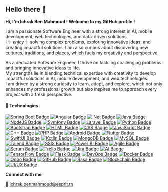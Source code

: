 ## Hello there 👋


**Hi, I'm Ichrak Ben Mahmoud ! Welcome to my GitHub profile !**  

I am a passionate Software Engineer with a strong interest in AI, mobile development, web technologies, and data-driven solutions.   
I ✨ _enjoy_ ✨ solving complex problems, exploring innovative ideas, and creating impactful solutions. I am also curious about discovering new cultures, traditions, and places, which fuels my creativity and perspective.    

As a dedicated Software Engineer, I thrive on tackling challenging problems and bringing innovative ideas to life.  
My strengths lie in blending technical expertise with creativity to develop impactful solutions in AI, mobile development, and web technologies.  
I am driven by a strong curiosity to learn, adapt, and explore, which not only enhances my professional growth but also inspires me to approach every project with a fresh perspective.

  
#### 🌟 Technologies


[![Spring Boot Badge](https://img.shields.io/badge/-Spring%20Boot-6DB33F?style=for-the-badge&labelColor=black&logo=spring&logoColor=6DB33F)](#)  [![Angular Badge](https://img.shields.io/badge/-Angular-DD0031?style=for-the-badge&labelColor=black&logo=angular&logoColor=DD0031)](#)  [![.Net Badge](https://img.shields.io/badge/-.Net-512BD4?style=for-the-badge&labelColor=black&logo=.net&logoColor=512BD4)](#)  [![Java Badge](https://img.shields.io/badge/-Java-007396?style=for-the-badge&labelColor=black&logo=java&logoColor=007396)](#)  [![NodeJS Badge](https://img.shields.io/badge/-NodeJS-339933?style=for-the-badge&labelColor=black&logo=node.js&logoColor=339933)](#)  [![Symfony Badge](https://img.shields.io/badge/-Symfony-000000?style=for-the-badge&labelColor=black&logo=symfony&logoColor=FFFFFF)](#)  [![Laravel Badge](https://img.shields.io/badge/-Laravel-FF2D20?style=for-the-badge&labelColor=black&logo=laravel&logoColor=FF2D20)](#)  [![Python Badge](https://img.shields.io/badge/-Python-3776AB?style=for-the-badge&labelColor=black&logo=python&logoColor=FFD343)](#)  [![Bootstrap Badge](https://img.shields.io/badge/-Bootstrap-7952B3?style=for-the-badge&labelColor=black&logo=bootstrap&logoColor=FFFFFF)](#)  [![HTML Badge](https://img.shields.io/badge/-HTML-E34F26?style=for-the-badge&labelColor=black&logo=html5&logoColor=FFFFFF)](#)  [![CSS Badge](https://img.shields.io/badge/-CSS-1572B6?style=for-the-badge&labelColor=black&logo=css3&logoColor=FFFFFF)](#)  [![JavaScript Badge](https://img.shields.io/badge/-JavaScript-F7DF1E?style=for-the-badge&labelColor=black&logo=javascript&logoColor=000000)](#)  [![C++ Badge](https://img.shields.io/badge/-C++-00599C?style=for-the-badge&labelColor=black&logo=cplusplus&logoColor=FFFFFF)](#)  [![PHP Badge](https://img.shields.io/badge/-PHP-777BB4?style=for-the-badge&labelColor=black&logo=php&logoColor=FFFFFF)](#)  [![Android Badge](https://img.shields.io/badge/-Android-3DDC84?style=for-the-badge&labelColor=black&logo=android&logoColor=FFFFFF)](#)  [![Flutter Badge](https://img.shields.io/badge/-Flutter-02569B?style=for-the-badge&labelColor=black&logo=flutter&logoColor=02569B)](#)  [![SwiftUI Badge](https://img.shields.io/badge/-SwiftUI-FA7343?style=for-the-badge&labelColor=black&logo=swift&logoColor=FFFFFF)](#)  [![Kotlin Badge](https://img.shields.io/badge/-Kotlin-0095D5?style=for-the-badge&labelColor=black&logo=kotlin&logoColor=FFFFFF)](#)    [![MongoDB Badge](https://img.shields.io/badge/-MongoDB-47A248?style=for-the-badge&labelColor=black&logo=mongodb&logoColor=FFFFFF)](#)  [![MySQL Badge](https://img.shields.io/badge/-MySQL-4479A1?style=for-the-badge&labelColor=black&logo=mysql&logoColor=FFFFFF)](#)  [![Talend Badge](https://img.shields.io/badge/-Talend-0095D5?style=for-the-badge&labelColor=black&logo=talend&logoColor=FFFFFF)](#)  [![SSIS Badge](https://img.shields.io/badge/-SSIS-CC2927?style=for-the-badge&labelColor=black&logo=microsoft&logoColor=FFFFFF)](#)  [![Power BI Badge](https://img.shields.io/badge/-Power%20BI-F2C811?style=for-the-badge&labelColor=black&logo=powerbi&logoColor=000000)](#)  [![Agile Badge](https://img.shields.io/badge/-Agile-0052CC?style=for-the-badge&labelColor=black&logo=jira&logoColor=FFFFFF)](#)  [![Scrum Badge](https://img.shields.io/badge/-Scrum-007396?style=for-the-badge&labelColor=black&logo=scrumalliance&logoColor=FFFFFF)](#)  [![Trello Badge](https://img.shields.io/badge/-Trello-0079BF?style=for-the-badge&labelColor=black&logo=trello&logoColor=FFFFFF)](#)  [![Jira Badge](https://img.shields.io/badge/-Jira-0052CC?style=for-the-badge&labelColor=black&logo=jira&logoColor=FFFFFF)](#)  [![AI Badge](https://img.shields.io/badge/-Artificial%20Intelligence-007396?style=for-the-badge&labelColor=black&logo=google&logoColor=FFFFFF)](#)  [![TensorFlow Badge](https://img.shields.io/badge/-TensorFlow-FF6F00?style=for-the-badge&labelColor=black&logo=tensorflow&logoColor=FFFFFF)](#)  [![Flask Badge](https://img.shields.io/badge/-Flask-000000?style=for-the-badge&labelColor=black&logo=flask&logoColor=FFFFFF)](#)  [![DevOps Badge](https://img.shields.io/badge/-DevOps-007ACC?style=for-the-badge&labelColor=black&logo=azuredevops&logoColor=FFFFFF)](#)  [![Docker Badge](https://img.shields.io/badge/-Docker-2496ED?style=for-the-badge&labelColor=black&logo=docker&logoColor=FFFFFF)](#)  [![Odoo Badge](https://img.shields.io/badge/-Odoo-5A2D87?style=for-the-badge&labelColor=black&logo=odoo&logoColor=FFFFFF)](#)  [![GitHub Badge](https://img.shields.io/badge/-GitHub-181717?style=for-the-badge&labelColor=black&logo=github&logoColor=FFFFFF)](#)  [![Rasa Badge](https://img.shields.io/badge/-Rasa-5A2D87?style=for-the-badge&labelColor=black&logo=rasa&logoColor=FFFFFF)](#)  [![Blockchain Badge](https://img.shields.io/badge/-Blockchain-121D33?style=for-the-badge&labelColor=black&logo=blockchaindotcom&logoColor=FFFFFF)](#)  [![UI/UX Badge](https://img.shields.io/badge/-UI/UX%20Design-007ACC?style=for-the-badge&labelColor=black&logo=figma&logoColor=FFFFFF)](#)  

**Connect with me**

:email: ichrak.benmahmoud@esprit.tn


